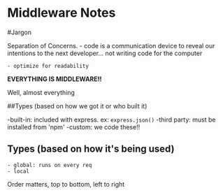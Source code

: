 # Middleware Notes

#Jargon

Separation of Concerns.
    - code is a communication device to reveal our intentions to the next developer... not writing code for the computer

    - optimize for readability

**EVERYTHING IS MIDDLEWARE!!**

Well, almost everything

##Types (based on how we got it or who built it)

-built-in: included with express. ex: `express.json()`
-third party: must be installed from 'npm'
-custom: we code these!!

## Types (based on how it's being used)

    - global: runs on every req
    - local

Order matters, top to bottom, left to right